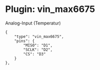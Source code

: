# Plugin: vin_max6675

Analog-Input (Temperatur)

```
{
    "type": "vin_max6675",
    "pins": {
        "MISO": "D1",
        "SCLK": "D2",
        "CS": "D3"
    }
},
```
